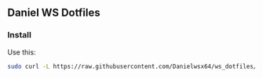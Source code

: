 ## Daniel WS Dotfiles

### Install

Use this:

```sh
sudo curl -L https://raw.githubusercontent.com/Danielwsx64/ws_dotfiles/master/install.sh -o ~/install_ws_dotfiles && sudo chmod +x ~/install_ws_dotfiles && ~/install_ws_dotfiles -i
```
